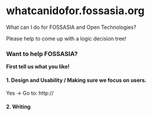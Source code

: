 # whatcanidofor.fossasia.org
What can I do for FOSSASIA and Open Technologies?

Please help to come up with a logic decision tree!

### Want to help FOSSASIA?


**First tell us what you like!**
#### 1. Design and Usability / Making sure we focus on users.

Yes -> Go to: http://

#### 2. Writing



